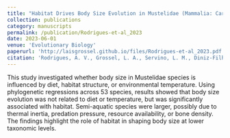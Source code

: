 ```yaml
---
title: "Habitat Drives Body Size Evolution in Mustelidae (Mammalia: Carnivora)"
collection: publications
category: manuscripts
permalink: /publication/Rodrigues-et-al_2023
date: 2023-06-01
venue: 'Evolutionary Biology'
paperurl: 'http://laisgrossel.github.io/files/Rodrigues-et-al_2023.pdf'
citation: 'Rodrigues, A. V., Grossel, L. A., Servino, L. M., Diniz-Filho, J. A. F. (2023). "Habitat Drives Body Size Evolution in Mustelidae (Mammalia: Carnivora)" <i>Evolutionary Biology</i> 50(2).'
---
```

This study investigated whether body size in Mustelidae species is influenced by diet, habitat structure, or environmental temperature. Using phylogenetic regressions across 53 species, results showed that body size evolution was not related to diet or temperature, but was significantly associated with habitat. Semi-aquatic species were larger, possibly due to thermal inertia, predation pressure, resource availability, or bone density. The findings highlight the role of habitat in shaping body size at lower taxonomic levels.
